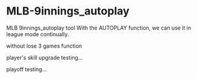 # MLB-9innings_autoplay
MLB 9innings_autoplay tool
With the AUTOPLAY function, we can use it in league mode continually.

without lose 3 games function

player's skill upgrade testing...

playoff testing...
